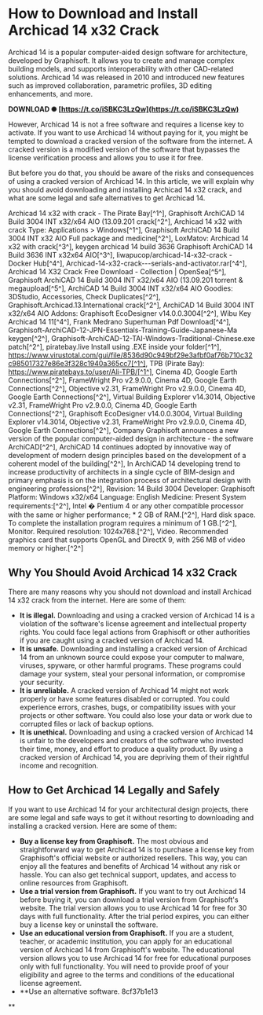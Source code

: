 
 
# How to Download and Install Archicad 14 x32 Crack
 
Archicad 14 is a popular computer-aided design software for architecture, developed by Graphisoft. It allows you to create and manage complex building models, and supports interoperability with other CAD-related solutions. Archicad 14 was released in 2010 and introduced new features such as improved collaboration, parametric profiles, 3D editing enhancements, and more.
 
**DOWNLOAD ✺ [https://t.co/iSBKC3LzQw](https://t.co/iSBKC3LzQw)**


 
However, Archicad 14 is not a free software and requires a license key to activate. If you want to use Archicad 14 without paying for it, you might be tempted to download a cracked version of the software from the internet. A cracked version is a modified version of the software that bypasses the license verification process and allows you to use it for free.
 
But before you do that, you should be aware of the risks and consequences of using a cracked version of Archicad 14. In this article, we will explain why you should avoid downloading and installing Archicad 14 x32 crack, and what are some legal and safe alternatives to get Archicad 14.
 
Archicad 14 x32 with crack - The Pirate Bay[^1^],  Graphisoft ArchiCAD 14 Build 3004 INT x32/x64 AIO (13.09.201 crack[^2^],  Archicad 14 x32 with crack Type: Applications > Windows[^1^],  Graphisoft ArchiCAD 14 Build 3004 INT x32 AIO Full package and medicine[^2^],  LoxMatov: Archicad 14 x32 with crack[^3^],  keygen archicad 14 build 3636 Graphisoft ArchiCAD 14 Build 3636 INT x32x64 AIO[^3^],  liwapucop/archicad-14-x32-crack - Docker Hub[^4^],  Archicad-14-x32-crack---serials-and-activator.rar[^4^],  Archicad 14 X32 Crack Free Download - Collection | OpenSea[^5^],  Graphisoft ArchiCAD 14 Build 3004 INT x32/x64 AIO (13.09.201 torrent & megaupload[^5^],  ArchiCAD 14 Build 3004 INT x32/x64 AIO Goodies: 3DStudio, Accessories, Check Duplicates[^2^],  Graphisoft.Archicad.13.International crack[^2^],  ArchiCAD 14 Build 3004 INT x32/x64 AIO Addons: Graphisoft EcoDesigner v14.0.0.3004[^2^],  Wibu Key Archicad 14 11[^4^],  Frank Medrano Superhuman Pdf Download[^4^],  Graphisoft-ArchiCAD-12-JPN-Essentials-Training-Guide-Japanese-Ma keygen[^2^],  Graphisoft-ArchiCAD-12-TAI-Windows-Traditional-Chinese.exe patch[^2^],  piratebay.live Install using .EXE inside your folder[^1^],  https://www.virustotal.com/gui/file/8536d90c949bf29e3afbf0af76b710c32c985017327e86e3f328c1940a365cc7[^1^],  TPB (Pirate Bay): https://www.piratebays.to/user/Ali-TPB/[^1^],  Cinema 4D, Google Earth Connections[^2^],  FrameWright Pro v2.9.0.0, Cinema 4D, Google Earth Connections[^2^],  Objective v2.31, FrameWright Pro v2.9.0.0, Cinema 4D, Google Earth Connections[^2^],  Virtual Building Explorer v14.3014, Objective v2.31, FrameWright Pro v2.9.0.0, Cinema 4D, Google Earth Connections[^2^],  Graphisoft EcoDesigner v14.0.0.3004, Virtual Building Explorer v14.3014, Objective v2.31, FrameWright Pro v2.9.0.0, Cinema 4D, Google Earth Connections[^2^],  Company Graphisoft announces a new version of the popular computer-aided design in architecture - the software ArchiCAD[^2^],  ArchiCAD 14 continues adopted by innovative way of development of modern design principles based on the development of a coherent model of the building[^2^],  In ArchiCAD 14 developing trend to increase productivity of architects in a single cycle of BIM-design and primary emphasis is on the integration process of architectural design with engineering professions[^2^],  Revision: 14 Build 3004 Developer: Graphisoft Platform: Windows x32/x64 Language: English Medicine: Present System requirements:[^2^],  Intel � Pentium 4 or any other compatible processor with the same or higher performance; \* 2 GB of RAM.[^2^],  Hard disk space. To complete the installation program requires a minimum of 1 GB.[^2^],  Monitor. Required resolution: 1024x768.[^2^],  Video. Recommended graphics card that supports OpenGL and DirectX 9, with 256 MB of video memory or higher.[^2^]
 
## Why You Should Avoid Archicad 14 x32 Crack
 
There are many reasons why you should not download and install Archicad 14 x32 crack from the internet. Here are some of them:
 
- **It is illegal.** Downloading and using a cracked version of Archicad 14 is a violation of the software's license agreement and intellectual property rights. You could face legal actions from Graphisoft or other authorities if you are caught using a cracked version of Archicad 14.
- **It is unsafe.** Downloading and installing a cracked version of Archicad 14 from an unknown source could expose your computer to malware, viruses, spyware, or other harmful programs. These programs could damage your system, steal your personal information, or compromise your security.
- **It is unreliable.** A cracked version of Archicad 14 might not work properly or have some features disabled or corrupted. You could experience errors, crashes, bugs, or compatibility issues with your projects or other software. You could also lose your data or work due to corrupted files or lack of backup options.
- **It is unethical.** Downloading and using a cracked version of Archicad 14 is unfair to the developers and creators of the software who invested their time, money, and effort to produce a quality product. By using a cracked version of Archicad 14, you are depriving them of their rightful income and recognition.

## How to Get Archicad 14 Legally and Safely
 
If you want to use Archicad 14 for your architectural design projects, there are some legal and safe ways to get it without resorting to downloading and installing a cracked version. Here are some of them:

- **Buy a license key from Graphisoft.** The most obvious and straightforward way to get Archicad 14 is to purchase a license key from Graphisoft's official website or authorized resellers. This way, you can enjoy all the features and benefits of Archicad 14 without any risk or hassle. You can also get technical support, updates, and access to online resources from Graphisoft.
- **Use a trial version from Graphisoft.** If you want to try out Archicad 14 before buying it, you can download a trial version from Graphisoft's website. The trial version allows you to use Archicad 14 for free for 30 days with full functionality. After the trial period expires, you can either buy a license key or uninstall the software.
- **Use an educational version from Graphisoft.** If you are a student, teacher, or academic institution, you can apply for an educational version of Archicad 14 from Graphisoft's website. The educational version allows you to use Archicad 14 for free for educational purposes only with full functionality. You will need to provide proof of your eligibility and agree to the terms and conditions of the educational license agreement.
- **Use an alternative software. 8cf37b1e13

**